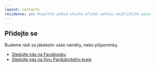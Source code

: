 ```yaml
---
layout: contacts
residence: yes #vyplňte pokud chcete přidat adresu nejbližšího pice
---
```


## Přidejte se

Budeme rádi za jákekoliv vaše náměty, nebo připomínky.

* <a class="c-emphasized-anchor" href="{{ site.facebook.profilePage }}">Sledujte nás na Facebooku</a>
* <a class="c-emphasized-anchor" href="{{ site.forum.page }}">Sledujte nás na fóru Pardubického kraje</a>

